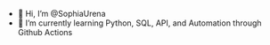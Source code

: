- 👋 Hi, I’m @SophiaUrena
- 🌱 I’m currently learning Python, SQL, API, and Automation through Github Actions

<!---
SophiaUrena/SophiaUrena is a ✨ special ✨ repository because its `README.md` (this file) appears on your GitHub profile.
You can click the Preview link to take a look at your changes.
--->
